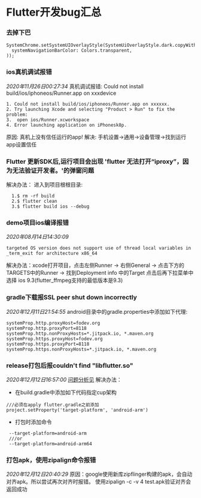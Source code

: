 
# Flutter开发bug汇总

### 去掉下巴
```
SystemChrome.setSystemUIOverlayStyle(SystemUiOverlayStyle.dark.copyWith(
  systemNavigationBarColor: Colors.transparent,
));
```

### ios真机调试报错
*2020年11月26日00:27:34*
真机调试报错: Could not install build/ios/iphoneos/Runner.app on xxxdevice
```
1. Could not install build/ios/iphoneos/Runner.app on xxxxxx.
2. Try launching Xcode and selecting "Product > Run" to fix the problem:
3.  open ios/Runner.xcworkspace
4. Error launching application on iPhonesk8p.

```
原因: 真机上没有信任运行的app!
解决: 手机设置->通用->设备管理->找到运行app设置信任


### Flutter 更新SDK后,运行项目会出现 'flutter 无法打开“iproxy”，因为无法验证开发者。'的弹窗问题
解决办法：
进入到项目根根目录: 
```
  1.$ rm -rf build
  2.$ flutter clean
  3.$ flutter build ios --debug

```

### demo项目ios编译报错
*2020年08月14日14:30:09*
```
targeted OS version does not support use of thread local variables in _term_exit for architecture x86_64
```
解决办法：xcode打开项目，点击左侧Runner -> 右侧General -> 点击下方的TARGETS中的Runner -> 找到Deployment info 中的Target 点击后再下拉菜单中选择 ios 9.3(flutter_ffmpeg支持的最低版本是9.3)

### gradle下载报SSL peer shut down incorrectly
*2020年12月11日21:54:55*
android目录中的gradle.properties中添加如下代理:
```
systemProp.http.proxyHost=fodev.org
systemProp.http.proxyPort=8118
systemProp.http.nonProxyHosts=*.jitpack.io, *.maven.org
systemProp.https.proxyHost=fodev.org
systemProp.https.proxyPort=8118
systemProp.https.nonProxyHosts=*.jitpack.io, *.maven.org

```

### release打包后报couldn't find "libflutter.so"
*2020年12月12日16:57:00*
[问题分析见](https://blog.csdn.net/z2008q/article/details/108621188)
解决办法：
- 在build.gradle中添加如下代码指定cup架构
```
///必须在apply flutter.gradle之前添加
project.setProperty('target-platform', 'android-arm')

```

- 打包时添加命令
```
 --target-platform=android-arm 
 ///or
 --target-platform=android-arm64

```

### 打包apk，使用zipalign命令报错
*2020年12月12日20:40:29*
原因：google使用新库zipflinger构建的apk，会自动对齐apk。所以尝试再次对齐时报错。
使用zipalign -c -v 4 test.apk验证对齐会返回成功
